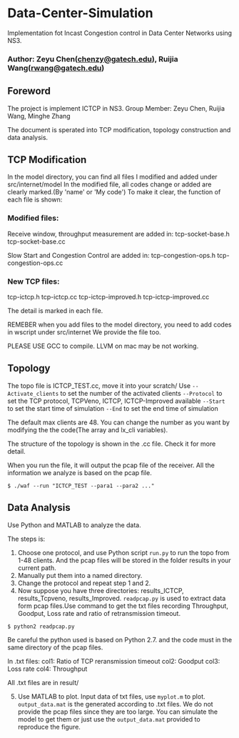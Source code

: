 # Data-Center-Simulation
Implementation fot Incast Congestion control in Data Center Networks using NS3.

### Author: Zeyu Chen(chenzy@gatech.edu), Ruijia Wang(rwang@gatech.edu)

## Foreword
The project is implement ICTCP in NS3.
Group Member: Zeyu Chen, Ruijia Wang, Minghe Zhang

The document is sperated into TCP modification, topology construction and data analysis. 

## TCP Modification
In the model directory, you can find all files I modified and added under src/internet/model
In the modified file, all codes change or added are clearly marked.(By 'name' or 'My code')
To make it clear, the function of each file is shown:

### Modified files:
Receive window, throughput measurement are added in:
tcp-socket-base.h
tcp-socket-base.cc

Slow Start and Congestion Control are added in:
tcp-congestion-ops.h
tcp-congestion-ops.cc

### New TCP files:
tcp-ictcp.h
tcp-ictcp.cc
tcp-ictcp-improved.h
tcp-ictcp-improved.cc

The detail is marked in each file.

REMEBER when you add files to the model directory, you need to add codes in wscript under src/internet
We provide the file too.

PLEASE USE GCC to compile. LLVM on mac may be not working.


## Topology
The topo file is ICTCP_TEST.cc, move it into your scratch/
Use `--Activate_clients` to set the number of the activated clients
	`--Protocol`         to set the TCP protocol, TCPVeno, ICTCP, ICTCP-Improved available
	`--Start`            to set the start time of simulation
	`--End`              to set the end time of simulation  

The default max clients are 48. You can change the number as you want by modifying the the code(The array and lx_cli variables).

The structure of the topology is shown in the .cc file. Check it for more detail.

When you run the file, it will output the pcap file of the receiver. All the information we analyze is based on the pcap file.

```
$ ./waf --run "ICTCP_TEST --para1 --para2 ..."
```

## Data Analysis
Use Python and MATLAB to analyze the data.

The steps is:

1. Choose one protocol, and use Python script `run.py` to run the topo from 1-48 clients. And the pcap files will be stored in the folder results in your current path.
2. Manually put them into a named directory.
3. Change the protocol and repeat step 1 and 2.
4. Now suppose you have three directories: results_ICTCP, results_Tcpveno, results_Improved. `readpcap.py` is used to extract data form pcap files.Use command to get the txt files recording Throughput, Goodput, Loss rate and ratio of retransmission timeout.

``` 
$ python2 readpcap.py
```

Be careful the python used is based on Python 2.7. and the code must in the same directory of the pcap files.

In .txt files:
col1: Ratio of TCP reransmission timeout
col2: Goodput
col3: Loss rate
col4: Throughput

All .txt files are in result/

5. Use MATLAB to plot. 
Input data of txt files, use `myplot.m` to plot. 
`output_data.mat` is the generated according to .txt files. We do not provide the pcap files since they are too large. You can simulate the model to get them or just use the `output_data.mat` provided to reproduce the figure.
